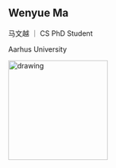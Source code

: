 ## Wenyue Ma
马文越 ｜ CS PhD Student

Aarhus University

<!-- ![Drag Racing](pic/slef.jpg) -->
<img align="float: right"  src="pic/slef.jpg" alt="drawing" width="200"/>
<br clear="right"/>

